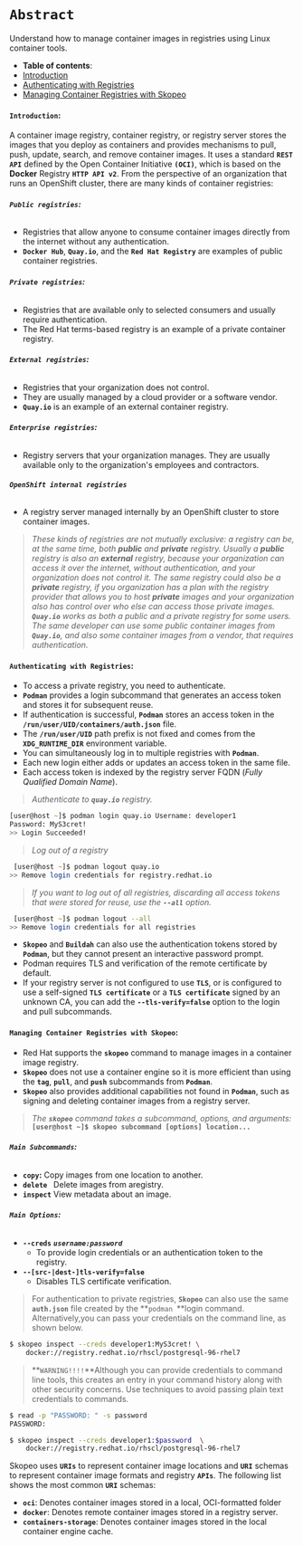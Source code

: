 # **`Abstract`**
Understand how to manage container images in registries using Linux container tools.

-  **Table of contents**:
  - [Introduction](#introduction)
  - [Authenticating with Registries](#authenticating-with-registries)
  - [Managing Container Registries with Skopeo](#managing-container-registries-with-skopeo)

#### **`Introduction`:**

A container image registry, container registry, or registry server stores the images that you deploy as containers and provides mechanisms to pull, push, update, search, and remove container images. It uses a standard **`REST API`** defined by the Open Container Initiative **`(OCI)`**, which is based on the **Docker** Registry **`HTTP API v2`**. From the perspective of an organization that runs an OpenShift cluster, there are many kinds of container registries:

###### **`Public registries`:**
  - Registries that allow anyone to consume container images directly from the internet without any authentication.
  -  **`Docker Hub`**, **`Quay.io`**, and the **`Red Hat Registry`** are examples of public container registries.
###### **`Private registries`:**
- Registries that are available only to selected consumers and usually require authentication. 
- The Red Hat terms-based registry is an example of a private container registry.
###### **`External registries`:**
- Registries that your organization does not control. 
- They are usually managed by a cloud provider or a software vendor. 
- **`Quay.io`** is an example of an external container registry.
###### **`Enterprise registries`:**
- Registry servers that your organization manages. They are usually available only to the organization's employees and contractors.
###### **`OpenShift internal registries`**
- A registry server managed internally by an OpenShift cluster to store container images. 

> *These kinds of registries are not mutually exclusive: a registry can be, at the same time, both **public** and **private** registry. Usually a **public** registry is also an **external** registry, because your organization can access it over the internet, without authentication, and your organization does not control it. The same registry could also be a **private** registry, if you organization has a plan with the registry provider that allows you to host **private** images and your organization also has control over who else can access those private images.
**`Quay.io`** works as both a public and a private registry for some users. The same developer can use some public container images from **`Quay.io`**, and also some container images from a vendor, that requires authentication.*

#### **`Authenticating with Registries`:**

- To access a private registry, you need to authenticate. 
- **`Podman`** provides a login subcommand that generates an access token and stores it for subsequent reuse.
- If authentication is successful, **`Podman`** stores an access token in the **`/run/user/UID/containers/auth.json`** file. 
- The **`/run/user/UID`** path prefix is not fixed and comes from the **`XDG_RUNTIME_DIR`** environment variable.
- You can simultaneously log in to multiple registries with **`Podman`**. 
- Each new login either adds or updates an access token in the same file. 
- Each access token is indexed by the registry server FQDN (*Fully Qualified Domain Name*).

> *Authenticate to **`quay.io`** registry.*
```zsh
[user@host ~]$ podman login quay.io Username: developer1
Password: MyS3cret!
>> Login Succeeded!
```
> *Log out of a registry*
```zsh
 [user@host ~]$ podman logout quay.io
>> Remove login credentials for registry.redhat.io
```
> *If you want to log out of all registries, discarding all access tokens that were stored for reuse, use the **`--all`** option.*
```zsh
 [user@host ~]$ podman logout --all
>> Remove login credentials for all registries
```
- **`Skopeo`** and **`Buildah`** can also use the authentication tokens stored by **`Podman`**, but they cannot present an interactive password prompt.
- Podman requires TLS and verification of the remote certificate by default.
-  If your registry server is not configured to use **`TLS`**, or is configured to use a self-signed **`TLS certificate`** or a **`TLS certificate`** signed by an unknown CA, you can add the **`--tls-verify=false`** option to the login and pull subcommands.


#### **`Managing Container Registries with Skopeo`:**

- Red Hat supports the **`skopeo`** command to manage images in a container image registry. 
- **`Skopeo`** does not use a container engine so it is more efficient than using the **`tag`**, **`pull`**, and **`push`** subcommands from **`Podman`**.
- **`Skopeo`** also provides additional capabilities not found in **`Podman`**, such as signing and deleting
container images from a registry server.

> *The **`skopeo`** command takes a subcommand, options, and arguments:*
**`[user@host ~]$ skopeo subcommand [options] location...`**

###### **`Main Subcommands`:**

- **`copy`:** Copy images from one location to another.
- **`delete `** Delete images from aregistry.
- **`inspect`** View metadata about an image.

###### **`Main Options`:**

- **`--creds`** ***`username:password`***
  - To provide login credentials or an authentication token to the registry.
- **`--[src-|dest-]tls-verify=false`**
  - Disables TLS certificate verification.

> For authentication to private registries, **`Skopeo`** can also use the same **`auth.json`** file created by the **`podman `**login command. Alternatively,you can pass your credentials on the command line, as shown below.

```zsh
$ skopeo inspect --creds developer1:MyS3cret! \
    docker://registry.redhat.io/rhscl/postgresql-96-rhel7
```
> **`WARNING!!!!`**Although you can provide credentials to command line tools, this creates an entry in your command history along with other security concerns. Use techniques to avoid passing plain text credentials to commands.

```zsh
$ read -p "PASSWORD: " -s password
PASSWORD:
```
```zsh
$ skopeo inspect --creds developer1:$password  \
    docker://registry.redhat.io/rhscl/postgresql-96-rhel7
```
Skopeo uses **`URIs`** to represent container image locations and **`URI`** schemas to represent container image formats and registry **`APIs`**. The following list shows the most common **`URI`** schemas:
- **`oci`**: Denotes container images stored in a local, OCI-formatted folder
- **`docker`**: Denotes remote container images stored in a registry server.
- **`containers-storage`**: Denotes container images stored in the local container engine cache.













